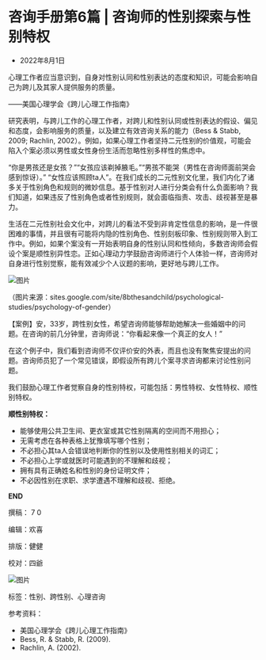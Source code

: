 # 咨询手册第6篇 | 咨询师的性别探索与性别特权

- 2022年8月1日

心理工作者应当意识到，自身对性别认同和性别表达的态度和知识，可能会影响自己为跨儿及其家人提供服务的质量。

——美国心理学会《跨儿心理工作指南》

研究表明，与跨儿工作的心理工作者，对跨儿和性别认同或性别表达的假设、偏见和态度，会影响服务的质量，以及建立有效咨询关系的能力（Bess & Stabb, 2009; Rachlin, 2002）。例如，如果心理工作者坚持二元性别的价值观，可能会陷入个案必须以男性或女性身份生活而忽略性别多样性的焦虑中。

“你是男孩还是女孩？”“女孩应该剃掉腋毛。”“男孩不能哭（男性在咨询师面前哭会感到惊讶）。” “女性应该照顾ta人”。在我们成长的二元性别文化里，我们内化了诸多关于性别角色和规则的微妙信息。基于性别对人进行分类会有什么负面影响？我们知道，如果违反了性别角色或者性别规则，就会面临指责、攻击、歧视甚至是暴力。

生活在二元性别社会文化中，对跨儿的看法不受到非肯定性信息的影响，是一件很困难的事情，并且很有可能将内隐的性别角色、性别刻板印象、性别规则带入到工作中。例如，如果个案没有一开始表明自身的性别认同和性倾向，多数咨询师会假设个案是顺性别异性恋。正如心理动力学鼓励咨询师进行个人体验一样，咨询师对自身进行性别觉察，能有效减少个人议题的影响，更好地与跨儿工作。

![图片](https://kuaerxinli.org/wp-content/uploads/2022/08/frc-93946c42b4c2768d3cf4f4514990750a.jpeg)

（图片来源：sites.google.com/site/8bthesandchild/psychological-studies/psychology-of-gender）

【案例】安，33岁，跨性别女性，希望咨询师能够帮助她解决一些婚姻中的问题。在咨询的前几分钟里，咨询师说：“你看起来像一个真正的女人！”

在这个例子中，我们看到咨询师不仅评价安的外表，而且也没有聚焦安提出的问题。咨询师员犯了一个常见错误，即假设所有跨儿个案寻求咨询都来讨论性别问题。

我们鼓励心理工作者觉察自身的性别特权，可能包括：男性特权、女性特权、顺性别特权。

**顺性别特权：**

- 能够使用公共卫生间、更衣室或其它性别隔离的空间而不用担心；
- 无需考虑在各种表格上犹豫填写哪个性别；
- 不必担心其ta人会错误地判断你的性别以及使用性别相关的词汇；
- 不必担心上学或就医时可能遇到的不理解和歧视；
- 拥有具有正确姓名和性别的身份证明文件；
- 不必因性别在求职、求学遭遇不理解和歧视、拒绝。

**END**

撰稿： 7 0

编辑：欢喜

排版：健健

校对：四爺

![图片](https://kuaerxinli.org/wp-content/uploads/2022/08/frc-eb28dcd452eaf489629a00bf756ec5fd.jpeg)

标签：性别、跨性别、心理咨询

参考资料：
- 美国心理学会《跨儿心理工作指南》
- Bess, R. & Stabb, R. (2009). 
- Rachlin, A. (2002).